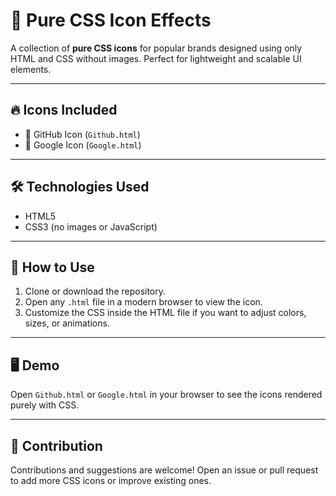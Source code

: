 # 🎨 Pure CSS Icon Effects

A collection of **pure CSS icons** for popular brands designed using only HTML and CSS without images. Perfect for lightweight and scalable UI elements.

---

## 🔥 Icons Included

- 🐙 GitHub Icon (`Github.html`)
- 🔎 Google Icon (`Google.html`)

---

## 🛠️ Technologies Used

- HTML5
- CSS3 (no images or JavaScript)

---

## 🚀 How to Use

1. Clone or download the repository.
2. Open any `.html` file in a modern browser to view the icon.
3. Customize the CSS inside the HTML file if you want to adjust colors, sizes, or animations.

---

## 🖥️ Demo

Open `Github.html` or `Google.html` in your browser to see the icons rendered purely with CSS.

---

## 🤝 Contribution

Contributions and suggestions are welcome! Open an issue or pull request to add more CSS icons or improve existing ones.
